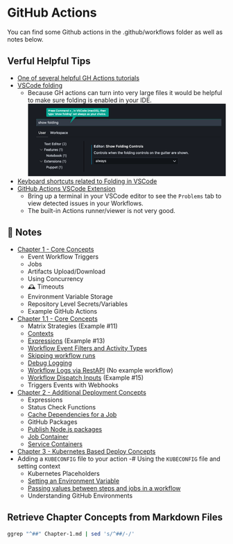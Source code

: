 # GitHub Actions 

You can find some Github actions in the .github/workflows folder as well as notes below. 

## Verful Helpful Tips 

- [One of several helpful GH Actions tutorials](https://www.youtube.com/watch?v=5xngh29yx9A)
- [VSCode folding](https://www.youtube.com/watch?v=63Ck0LTzaps)
  - Because GH actions can turn into very large files it would be helpful to make sure folding is enabled in your IDE. 
![how to enable folding in vscode](./Media/Folding.png "Folding in VScode")  
- [Keyboard shortcuts related to Folding in VSCode](https://stackoverflow.com/questions/30067767/how-do-i-fold-collapse-hide-sections-of-code-in-visual-studio-code)
- [GitHub Actions VSCode Extension](https://marketplace.visualstudio.com/items?itemName=GitHub.vscode-github-actions)
  - Bring up a terminal in your VSCode editor to see the `Problems` tab to view detected issues in your Workflows.
  - The built-in Actions runner/viewer is not very good. 

## 📙 Notes 

- [Chapter 1 - Core Concepts](./Notes/Chapter-1.md)
  - Event Workflow Triggers   
  - Jobs 
  - Artifacts Upload/Download
  - Using Concurrency 
  - 🕰️ Timeouts 
  - Environment Variable Storage 
  - Repository Level Secrets/Variables 
  - Example GitHub Actions
- [Chapter 1.1 - Core Concepts](./Notes/Chapter-1.1.md)
  - Matrix Strategies (Example #11)
  - [Contexts](https://docs.github.com/en/actions/writing-workflows/choosing-what-your-workflow-does/accessing-contextual-information-about-workflow-runs) 
  - [Expressions](https://docs.github.com/en/actions/writing-workflows/choosing-what-your-workflow-does/evaluate-expressions-in-workflows-and-actions) (Example #13)
  - [Workflow Event Filters and Activity Types](https://docs.github.com/en/actions/writing-workflows/choosing-when-your-workflow-runs/events-that-trigger-workflows)
  - [Skipping workflow runs](https://docs.github.com/en/actions/managing-workflow-runs-and-deployments/managing-workflow-runs/skipping-workflow-runs)
  - [Debug Logging](https://docs.github.com/en/actions/monitoring-and-troubleshooting-workflows/troubleshooting-workflows/enabling-debug-logging)
  - [Workflow Logs via RestAPI](https://docs.github.com/en/rest/actions/workflows?apiVersion=2022-11-28) (No example workflow)
  - [Workflow Dispatch Inputs](https://docs.github.com/en/actions/writing-workflows/workflow-syntax-for-github-actions#onworkflow_dispatch) (Example #15) 
  - Triggers Events with Webhooks 
- [Chapter 2 - Additional Deployment Concepts](./Notes/Chapter-2.md)
  - Expressions
  - Status Check Functions 
  - [Cache Dependencies for a Job](https://docs.github.com/en/actions/writing-workflows/choosing-what-your-workflow-does/caching-dependencies-to-speed-up-workflows)
  - GitHub Packages 
  - [Publish Node.js packages](https://docs.github.com/en/actions/use-cases-and-examples/publishing-packages/publishing-nodejs-packages)
  - [Job Container](https://docs.github.com/en/actions/writing-workflows/choosing-where-your-workflow-runs/running-jobs-in-a-container)
  - [Service Containers](https://docs.github.com/en/actions/use-cases-and-examples/using-containerized-services/about-service-containers)
- [Chapter 3 - Kubernetes Based Deploy Concepts](./Notes/Chapter-3.md)
- Adding a `KUBECONFIG` file to your action
-# Using the `KUBECONFIG` file and setting context 
  - Kubernetes Placeholders 
  - [Setting an Environment Variable](docs.github.com/en/actions/using-workflows/workflow-commands-for-github-actions#setting-an-environment-variable)
  - [Passing values between steps and jobs in a workflow](docs.github.com/en/actions/learn-github-actions/variables#passing-values-between-steps-and-jobs-in-a-workflow)
  - Understanding GitHub Environments 



## Retrieve Chapter Concepts from Markdown Files 

```bash
ggrep "^##" Chapter-1.md | sed 's/^##/-/'
```